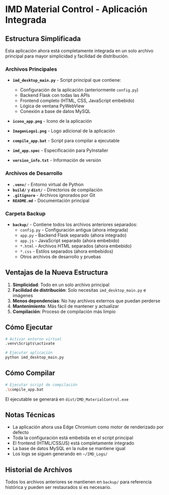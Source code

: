 # IMD Material Control - Aplicación Integrada

## Estructura Simplificada

Esta aplicación ahora está completamente integrada en un solo archivo principal para mayor simplicidad y facilidad de distribución.

### Archivos Principales

- **`imd_desktop_main.py`** - Script principal que contiene:
  - Configuración de la aplicación (anteriormente `config.py`)
  - Backend Flask con todas las APIs
  - Frontend completo (HTML, CSS, JavaScript embebido)
  - Lógica de ventana PyWebView
  - Conexión a base de datos MySQL

- **`icono_app.png`** - Icono de la aplicación
- **`ImagenLogo1.png`** - Logo adicional de la aplicación
- **`compile_app.bat`** - Script para compilar a ejecutable
- **`imd_app.spec`** - Especificación para PyInstaller
- **`version_info.txt`** - Información de versión

### Archivos de Desarrollo

- **`.venv/`** - Entorno virtual de Python
- **`build/`** y **`dist/`** - Directorios de compilación
- **`.gitignore`** - Archivos ignorados por Git
- **`README.md`** - Documentación principal

### Carpeta Backup

- **`backup/`** - Contiene todos los archivos anteriores separados:
  - `config.py` - Configuración antigua (ahora integrada)
  - `app.py` - Backend Flask separado (ahora integrado)
  - `app.js` - JavaScript separado (ahora embebido)
  - `*.html` - Archivos HTML separados (ahora embebido)
  - `*.css` - Estilos separados (ahora embebidos)
  - Otros archivos de desarrollo y pruebas

## Ventajas de la Nueva Estructura

1. **Simplicidad**: Todo en un solo archivo principal
2. **Facilidad de distribución**: Solo necesitas `imd_desktop_main.py` e imágenes
3. **Menos dependencias**: No hay archivos externos que puedan perderse
4. **Mantenimiento**: Más fácil de mantener y actualizar
5. **Compilación**: Proceso de compilación más limpio

## Cómo Ejecutar

```bash
# Activar entorno virtual
.venv\Scripts\activate

# Ejecutar aplicación
python imd_desktop_main.py
```

## Cómo Compilar

```bash
# Ejecutar script de compilación
.\compile_app.bat
```

El ejecutable se generará en `dist/IMD_MaterialControl.exe`

## Notas Técnicas

- La aplicación ahora usa Edge Chromium como motor de renderizado por defecto
- Toda la configuración está embebida en el script principal
- El frontend (HTML/CSS/JS) está completamente integrado
- La base de datos MySQL en la nube se mantiene igual
- Los logs se siguen generando en `~/IMD_Logs/`

## Historial de Archivos

Todos los archivos anteriores se mantienen en `backup/` para referencia histórica y pueden ser restaurados si es necesario.